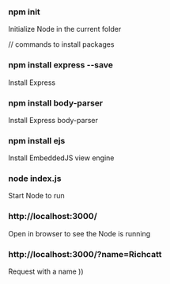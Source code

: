 ### npm init  
Initialize Node in the current folder


// commands to install packages
### npm install express --save  
Install Express

### npm install body-parser  
Install Express body-parser 

### npm install ejs  
Install EmbeddedJS view engine



### node index.js
Start Node to run

### http://localhost:3000/  
Open in browser to see the Node is running

### http://localhost:3000/?name=Richcatt
Request with a name ))